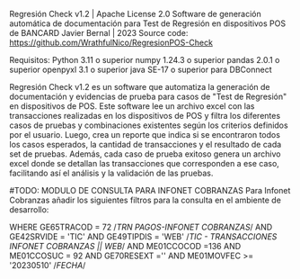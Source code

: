 Regresión Check v1.2 | Apache License 2.0
Software de generación automática de documentación para Test de Regresión en dispositivos POS de BANCARD
Javier Bernal | 2023
Source code: https://github.com/WrathfulNico/RegresionPOS-Check

Requisitos:
Python 3.11 o superior
numpy 1.24.3 o superior
pandas 2.0.1 o superior
openpyxl 3.1 o superior
java SE-17 o superior para DBConnect

Regresión Check v1.2 es un software que automatiza la generación de documentación y evidencias de prueba para casos de "Test de Regresión" en dispositivos de POS.
Este software lee un archivo excel con las transacciones realizadas en los dispositivos de POS y filtra los diferentes casos de pruebas y combinaciones existentes según los criterios definidos por el usuario.
Luego, crea un reporte que indica si se encontraron todos los casos esperados, la cantidad de transacciones y el resultado de cada set de pruebas.
Además, cada caso de prueba exitoso genera un archivo excel donde se detallan las transacciones que corresponden a ese caso, facilitando así el análisis y la validación de las pruebas.




#TODO: MODULO DE CONSULTA PARA INFONET COBRANZAS
Para Infonet Cobranzas añadir los siguientes filtros para la consulta en el ambiente de desarrollo:

WHERE GE65TRACOD = 72 /*TRN PAGOS-INFONET COBRANZAS*/
AND GE42SRVIDE = 'TIC' AND GE49TIPDIS = 'WEB' /*TIC - TRANSACCIONES INFONET COBRANZAS || WEB*/ 
AND ME01CCOCOD =136 AND ME01CCOSUC = 92
AND GE70RESEXT =''
AND ME01MOVFEC >= '20230510'				/*FECHA*/